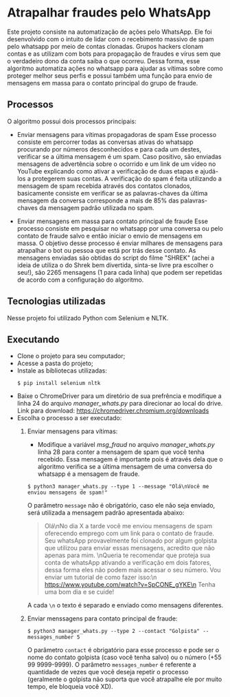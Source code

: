 # Atrapalhar fraudes pelo WhatsApp
Este projeto consiste na automatização de ações pelo WhatsApp. Ele foi desenvolvido com o intuito de lidar com o recebimento massivo de spam pelo whatsapp por meio de contas clonadas. Grupos hackers clonam contas e as utilizam com bots para propagação de fraudes e vírus sem que o verdadeiro dono da conta saiba o que ocorreu. Dessa forma, esse algoritmo automatiza ações no whatsapp para ajudar as vítimas sobre como proteger melhor seus perfis e possui também uma função para envio de mensagens em massa para o contato principal do grupo de fraude.

## Processos
O algoritmo possui dois processos principais:

- Enviar mensagens para vítimas propagadoras de spam
Esse processo consiste em percorrer todas as conversas ativas do whatsapp procurando por números desconhecidos e para cada um destes, verificar se a última mensagem é um spam. Caso positivo, são enviadas mensagens de advertência sobre o ocorrido e um link de um vídeo no YouTube explicando como ativar a verificação de duas etapas e ajudá-los a protegerem suas contas.
A verificação do spam é feita utilizando a mensagem de spam recebida através dos contatos clonados, basicamente consiste em verificar se as palavras-chaves da última mensagem da conversa corresponde a mais de 85% das palavras-chaves da mensagem padrão utilizada no spam.

- Enviar mensagens em massa para contato principal de fraude
Esse processo consiste em pesquisar no whatsapp por uma conversa ou pelo contato de fraude salvo e então iniciar o envio de mensagens em massa. O objetivo desse processo é enviar milhares de mensagens para atrapalhar o bot ou pessoa que está por trás desse contato. As mensagens enviadas são obtidas do script do filme "SHREK" (achei a ideia de utiliza o do Shrek bem divertida, sinta-se livre pra escolher o seu!), são 2265 mensagens (1 para cada linha) que podem ser repetidas de acordo com a configuração do algoritmo.

## Tecnologias utilizadas

Nesse projeto foi utilizado Python com Selenium e NLTK.

## Executando

- Clone o projeto para seu computador;
- Acesse a pasta do projeto;
- Instale as bibliotecas utilizadas:
    ```
    $ pip install selenium nltk
    ```
- Baixe o ChromeDriver para um diretório de sua prefrência e modifique a linha 24 do arquivo *manager_whats.py* para direcionar ao local do drive. Link para download: https://chromedriver.chromium.org/downloads
- Escolha o processo a ser executado:
    1. Enviar mensagens para vítimas:
        - Modifique a variável *msg_fraud* no arquivo *manager_whats.py* linha 28 para conter a mensagem de spam que você tenha recebido. Essa mensagem é importante pois é através dela que o algoritmo verifica se a última mensagem de uma conversa do whatsapp é a mensagem de fraude.
        ```
        $ python3 manager_whats.py --type 1 --message "Olá\nVocê me enviou mensagens de spam!"
        ```
        O parâmetro `message` não é obrigatório, caso ele não seja enviado, será utilizada a mensagem padrão apresentada abaixo:
        
        >Olá\nNo dia X a tarde você me enviou mensagens de spam oferecendo emprego com um link para o contato de fraude. Seu whatsApp provavelmente foi clonado por algum golpista que utilizou para enviar essas mensagens, acredito que não apenas para mim. \nQueria te recomendar que proteja sua conta de whatsApp ativando a verificação em dois fatores, dessa forma eles não podem mais acessar o seu número. Vou enviar um tutorial de como fazer isso:\n https://www.youtube.com/watch?v=SpCONE_gYKE\n Tenha uma bom dia e se cuide!
        
        A cada `\n` o texto é separado e enviado como mensagens diferentes.

    2. Enviar menssagens para contato principal de fraude:

        ```
        $ python3 manager_whats.py --type 2 --contact "Golpista" --messages_number 5
        ```
        O parâmetro `contact` é obrigatório para esse processo e pode ser o nome do contato golpista (caso você tenha salvo) ou o número (+55 99 9999-9999). O parâmetro `messages_number` é referente a quantidade de vezes que você deseja repetir o processo (geralmente o golpista não suporta que você atrapalhe ele por muito tempo, ele bloqueia você XD).

